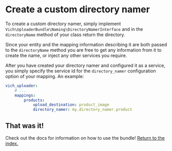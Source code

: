 # Create a custom directory namer

To create a custom directory namer, simply implement
`Vich\UploaderBundle\Naming\DirectoryNamerInterface`
and in the `directoryName` method of your class return the directory.

Since your entity and the mapping information describing it are both passed to
the `directoryName` method you are free to get any information from it to
create the name, or inject any other services you require.

After you have created your directory namer and configured it as a service, you simply specify
the service id for the `directory_namer` configuration option of your mapping. An example:

``` yaml
vich_uploader:
    # ...
    mappings:
        products:
            upload_destination: product_image
            directory_namer: my.directory_namer.product
```

## That was it!

Check out the docs for information on how to use the bundle! [Return to the
index.](/docs/index.md)

